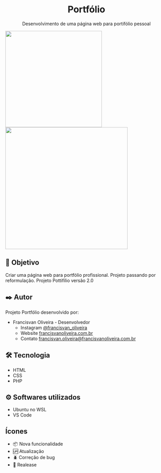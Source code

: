 <span align="center">
    <h1>Portfólio</h1>
</span>

<p align="center">Desenvolvimento de uma página web para portifólio pessoal</p>

<div aling="center">
    <img src="https://user-images.githubusercontent.com/67968651/142749913-982135bb-24cf-422c-aa4f-f9ddad126252.jpg" width="300px">
    <img src="https://user-images.githubusercontent.com/67968651/142749914-d8c92134-dfd5-4e13-8129-55bce7b8acf2.jpg" width="380px">
</div>

## 🚀 Objetivo

Criar uma página web para portfólio profissional.
Projeto passando por reformulação. Projeto Pottifílio versão 2.0

## ✒️ Autor

Projeto Portfólio desenvolvido por:

* Francisvan Oliveira - Desenvolvedor
    - Instagram <a href="https://www.instagram.com/francisvan_oliveira/" target="_blank">@francisvan_oliveira</a>
    - Website <a href="https://francisvanoliveira.com.br/" target="_blank">francisvanoliveira.com.br</a>
    - Contato francisvan.oliveira@francisvanoliveira.com.br

## 🛠️ Tecnologia

* HTML
* CSS
* PHP

## ⚙️ Softwares utilizados

* Ubuntu no WSL
* VS Code

## Ícones

- :package: Nova funcionalidade
- :up: Atualização
- :beetle: Correção de bug
- :checkered_flag: Realease
